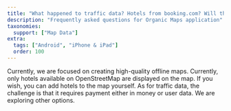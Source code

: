 ```yaml
---
title: "What happened to traffic data? Hotels from booking.com? Will they return?"
description: "Frequently asked questions for Organic Maps application"
taxonomies:
  support: ["Map Data"]
extra:
  tags: ["Android", "iPhone & iPad"]
  order: 100
---
```


Currently, we are focused on creating high-quality offline maps. Currently, only hotels available on OpenStreetMap are displayed on the map. If you wish, you can add hotels to the map yourself. As for traffic data, the challenge is that it requires payment either in money or user data. We are exploring other options.
